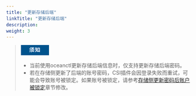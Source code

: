 ```yaml
---
title: "更新存储后端"
linkTitle: "更新存储后端"
description: 
weight: 3
---
```


>![](/public_sys-resources/zh/icon-notice.gif)  
>-   当前使用oceanctl更新存储后端信息时，仅支持更新存储后端密码。
>-   若在存储侧更新了后端的账号密码，CSI插件会因登录失败而重试，可能会导致账号被锁定。如果账号被锁定，请参考[存储侧更新密码后账户被锁定](/docs/故障处理/存储后端相关问题/存储侧更新密码后账户被锁定)章节修改。



